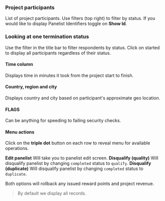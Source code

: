 ### Project participants

List of project participants. Use filters (top right) to filter by status. If you would like to display Panelist Identifiers toggle on **Show Id**.

### Looking at one termination status
Use the filter in the title bar to filter respondents by status. Click on started to display all participants regardless of their status.

#### Time column

Displays time in minutes it took from the project start to finish.

#### Country, region and city

Displays country and city based on participant's approximate geo location.

#### FLAGS

Can be anything for speeding to failing security checks.

#### Menu actions

Click on the **triple dot** button on each row to reveal menu for available operations.

**Edit panelist** Will take you to panelist edit screen.
**Disqualify (quality)** Will disqualify panelist by changing ```completed``` status to ```qualify```.
**Disqualify (duplicate)** Will disqualify panelist by changing ```completed``` status to ```duplicate```.

Both options will rollback any issued reward points and project revenue.

> By default we display all records.
